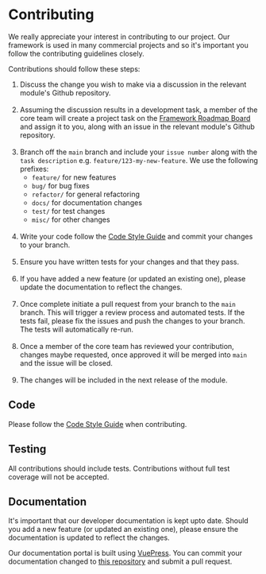 # Contributing

We really appreciate your interest in contributing to our project. Our framework is used in many commercial projects and so it's important you follow the contributing guidelines closely.

Contributions should follow these steps:

1. Discuss the change you wish to make via a discussion in the relevant module's Github repository.<br><br>
2. Assuming the discussion results in a development task, a member of the core team will create a project task on the [Framework Roadmap Board](https://github.com/orgs/juicyllama-npm/projects/1) and assign it to you, along with an issue in the relevant module's Github repository.<br><br>
3. Branch off the `main` branch and include your `issue number` along with the `task description` e.g. `feature/123-my-new-feature`. We use the following prefixes:
    - `feature/` for new features
    - `bug/` for bug fixes
    - `refactor/` for general refactoring
    - `docs/` for documentation changes
    - `test/` for test changes
    - `misc/` for other changes<br><br>
4. Write your code follow the [Code Style Guide](/developers/code-style-guide) and commit your changes to your branch.<br><br>
5. Ensure you have written tests for your changes and that they pass.<br><br>
6. If you have added a new feature (or updated an existing one), please update the documentation to reflect the changes.<br><br>
7. Once complete initiate a pull request from your branch to the `main` branch. This will trigger a review process and automated tests. If the tests fail, please fix the issues and push the changes to your branch. The tests will automatically re-run.<br><br>
8. Once a member of the core team has reviewed your contribution, changes maybe requested, once approved it will be merged into `main` and the issue will be closed.<br><br>
9. The changes will be included in the next release of the module.

## Code

Please follow the [Code Style Guide](/developers/code-style-guide) when contributing.

## Testing

All contributions should include tests. Contributions without full test coverage will not be accepted.

## Documentation

It's important that our developer documentation is kept upto date. Should you add a new feature (or updated an existing one), please ensure the documentation is updated to reflect the changes.

Our documentation portal is built using [VuePress](https://vuepress.vuejs.org/). You can commit your documentation changed to [this repository](https://github.com/juicyllama-npm/docs) and submit a pull request.
